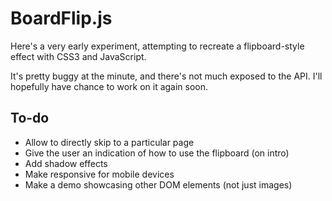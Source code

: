 # BoardFlip.js

Here's a very early experiment, attempting to recreate a flipboard-style effect with CSS3 and JavaScript.

It's pretty buggy at the minute, and there's not much exposed to the API. I'll hopefully have chance to work on it again soon.

## To-do

* Allow to directly skip to a particular page
* Give the user an indication of how to use the flipboard (on intro)
* Add shadow effects
* Make responsive for mobile devices
* Make a demo showcasing other DOM elements (not just images)